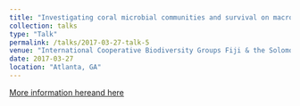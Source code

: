 ```yaml
---
title: "Investigating coral microbial communities and survival on macroalgal-dominated and coral-dominated reefs"
collection: talks
type: "Talk"
permalink: /talks/2017-03-27-talk-5
venue: "International Cooperative Biodiversity Groups Fiji & the Solomon Islands NIH annual meeting"
date: 2017-03-27
location: "Atlanta, GA"
---
```


[More information here](http://www.ace.biosci.gatech.edu/icbg/)[and here](https://www.fic.nih.gov/Grants/Search/Pages/ICBG-U01TW007401.aspx)
